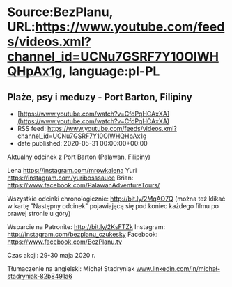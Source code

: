 # Source:BezPlanu, URL:https://www.youtube.com/feeds/videos.xml?channel_id=UCNu7GSRF7Y10OIWHQHpAx1g, language:pl-PL

## Plaże, psy i meduzy - Port Barton, Filipiny
 - [https://www.youtube.com/watch?v=CfdPqHCAxXA](https://www.youtube.com/watch?v=CfdPqHCAxXA)
 - RSS feed: https://www.youtube.com/feeds/videos.xml?channel_id=UCNu7GSRF7Y10OIWHQHpAx1g
 - date published: 2020-05-31 00:00:00+00:00

Aktualny odcinek z Port Barton (Palawan, Filipiny)

Lena https://instagram.com/mrowkalena
Yuri https://instagram.com/yuribosssauce
Brian: https://www.facebook.com/PalawanAdventureTours/

Wszystkie odcinki chronologicznie: http://bit.ly/2MqAO7Q
(można też klikać w kartę "Następny odcinek" pojawiającą się pod koniec każdego filmu po prawej stronie u góry)

Wsparcie na Patronite: http://bit.ly/2KsFTZk 
Instagram: http://instagram.com/bezplanu_czukesky 
Facebook: https://www.facebook.com/BezPlanu.tv 

Czas akcji: 29-30 maja 2020 r.

Tłumaczenie na angielski: Michał Stadryniak
www.linkedin.com/in/michał-stadryniak-82b8491a6

